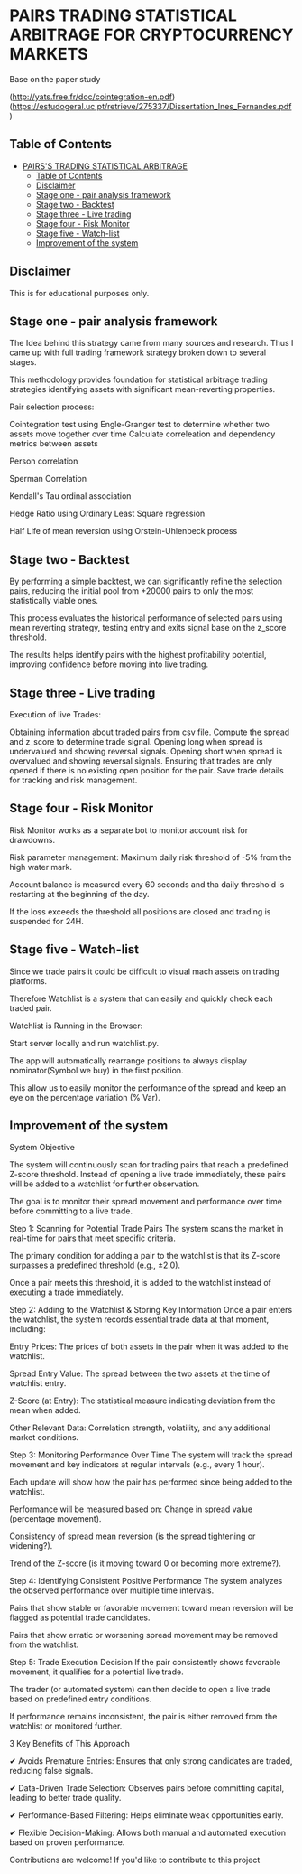 # PAIRS TRADING STATISTICAL ARBITRAGE FOR CRYPTOCURRENCY MARKETS

Base on the paper study

(http://yats.free.fr/doc/cointegration-en.pdf)
(https://estudogeral.uc.pt/retrieve/275337/Dissertation_Ines_Fernandes.pdf)

## Table of Contents

- [PAIRS'S TRADING STATISTICAL ARBITRAGE](#pairss-trading-statistical-arbitrage)
  - [Table of Contents](#table-of-contents)
  - [Disclaimer](#disclaimer)
  - [Stage one - pair analysis framework](#stage-one---pair-analysis-framework)
  - [Stage two -  Backtest](#stage-two----backtest)
  - [Stage three - Live trading](#stage-three---live-trading)
  - [Stage four - Risk Monitor](#stage-four---risk-monitor)
  - [Stage five - Watch-list](#stage-five---watch-list)
  - [Improvement of the system](#improvement-of-the-system)

## Disclaimer

This is for educational purposes only.

## Stage one - pair analysis framework

The Idea behind this strategy came from many sources and research.
Thus I came up with full trading framework strategy broken down to several stages.

This methodology provides foundation for statistical arbitrage trading strategies identifying assets with significant mean-reverting properties.

Pair selection process:

Cointegration test using Engle-Granger test to determine whether two assets move together over time
Calculate correleation and dependency metrics between assets

  Person correlation
  
  Sperman Correlation
  
  Kendall's Tau ordinal association
  
Hedge Ratio using Ordinary Least Square regression

Half Life of mean reversion using Orstein-Uhlenbeck process

## Stage two -  Backtest

By performing a simple backtest, we can significantly refine the selection pairs, reducing the initial pool from +20000 pairs to only the most statistically viable ones.

This process evaluates the historical performance of selected pairs using mean reverting strategy, testing entry and exits signal base on the z_score threshold.

The results helps identify pairs with the highest profitability potential, improving confidence before moving into live trading.

## Stage three - Live trading

Execution of live Trades:

Obtaining information about traded pairs from csv file.
Compute the spread and z_score to determine trade signal.
Opening long when spread is undervalued and showing reversal signals.
Opening short when spread is overvalued and showing reversal signals.
Ensuring that trades are only opened if there is no existing open position for the pair.
Save trade details for tracking and risk management.

## Stage four - Risk Monitor

Risk Monitor works as a separate bot to monitor account risk for drawdowns.

Risk parameter management:
Maximum daily risk threshold of -5% from the high water mark.

Account balance is measured every 60 seconds and tha daily threshold is restarting at the beginning of the day.

If the loss exceeds the threshold all positions are closed and trading is suspended for 24H.

## Stage five - Watch-list

Since we trade pairs it could be difficult to visual mach assets on trading platforms.

Therefore Watchlist is a system that can easily and quickly check each traded pair.

Watchlist is Running in the Browser:

Start server locally and run watchlist.py.

The app will automatically rearrange positions to always display nominator(Symbol we buy) in the first position.

This allow us to easily monitor the performance of the spread and keep an eye on the percentage variation (% Var).



## Improvement of the system

 System Objective
 
The system will continuously scan for trading pairs that reach a predefined Z-score threshold. Instead of opening a live trade immediately,
these pairs will be added to a watchlist for further observation.

The goal is to monitor their spread movement and performance over time before committing to a live trade.

Step 1: Scanning for Potential Trade Pairs
The system scans the market in real-time for pairs that meet specific criteria.

The primary condition for adding a pair to the watchlist is that its Z-score surpasses a predefined threshold (e.g., ±2.0).

Once a pair meets this threshold, it is added to the watchlist instead of executing a trade immediately.

Step 2: Adding to the Watchlist & Storing Key Information
Once a pair enters the watchlist, the system records essential trade data at that moment, including:

Entry Prices: The prices of both assets in the pair when it was added to the watchlist.

Spread Entry Value: The spread between the two assets at the time of watchlist entry.

Z-Score (at Entry): The statistical measure indicating deviation from the mean when added.

Other Relevant Data: Correlation strength, volatility, and any additional market conditions.

Step 3: Monitoring Performance Over Time
The system will track the spread movement and key indicators at regular intervals (e.g., every 1 hour).

Each update will show how the pair has performed since being added to the watchlist.

Performance will be measured based on:
Change in spread value (percentage movement).

Consistency of spread mean reversion (is the spread tightening or widening?).

Trend of the Z-score (is it moving toward 0 or becoming more extreme?).


Step 4: Identifying Consistent Positive Performance
The system analyzes the observed performance over multiple time intervals.

Pairs that show stable or favorable movement toward mean reversion will be flagged as potential trade candidates.

Pairs that show erratic or worsening spread movement may be removed from the watchlist.

Step 5: Trade Execution Decision
If the pair consistently shows favorable movement, it qualifies for a potential live trade.

The trader (or automated system) can then decide to open a live trade based on predefined entry conditions.

If performance remains inconsistent, the pair is either removed from the watchlist or monitored further.


3 Key Benefits of This Approach

✔ Avoids Premature Entries: Ensures that only strong candidates are traded, reducing false signals.

✔ Data-Driven Trade Selection: Observes pairs before committing capital, leading to better trade quality.

✔ Performance-Based Filtering: Helps eliminate weak opportunities early.

✔ Flexible Decision-Making: Allows both manual and automated execution based on proven performance.


Contributions are welcome! If you'd like to contribute to this project


